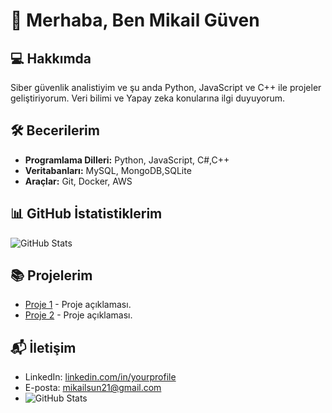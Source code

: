 # 👋 Merhaba, Ben Mikail Güven

## 💻 Hakkımda
Siber güvenlik analistiyim ve şu anda Python, JavaScript ve C++ ile projeler geliştiriyorum. Veri bilimi ve Yapay zeka konularına ilgi duyuyorum.

## 🛠 Becerilerim
- **Programlama Dilleri:** Python, JavaScript, C#,C++
- **Veritabanları:** MySQL, MongoDB,SQLite
- **Araçlar:** Git, Docker, AWS

## 📊 GitHub İstatistiklerim
![GitHub Stats](https://github-readme-stats.vercel.app/api?username=kullaniciadi&show_icons=true&theme=radical)

## 📚 Projelerim
- [Proje 1](https://github.com/kullaniciadi/proje1) - Proje açıklaması.
- [Proje 2](https://github.com/kullaniciadi/proje2) - Proje açıklaması.

## 📬 İletişim
- LinkedIn: [linkedin.com/in/yourprofile]([https://www.linkedin.com/in/yourprofile](https://www.linkedin.com/in/captainmc/))
- E-posta: mikailsun21@gmail.com
- ![GitHub Stats](https://github-readme-stats.vercel.app/api?username=kullaniciadi&show_icons=true&theme=radical)
